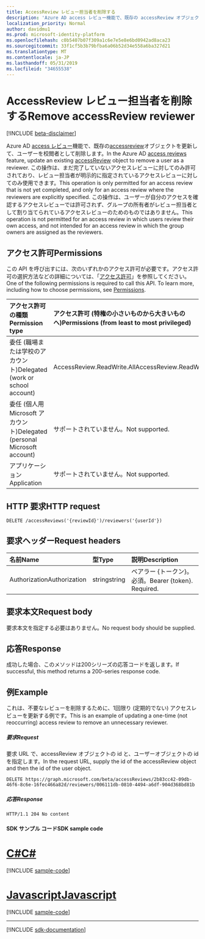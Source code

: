 ```yaml
---
title: AccessReview レビュー担当者を削除する
description: 'Azure AD access レビュー機能で、既存の accessReview オブジェクトを更新して、ユーザーを校閲者として削除します。  この操作は、まだ完了していないアクセスレビューに対してのみ許可されており、レビュー担当者が明示的に指定されているアクセスレビューに対してのみ使用できます。 この操作は、ユーザーが自分のアクセスを確認するアクセスレビューでは許可されず、グループの所有者がレビュー担当者として割り当てられているアクセスレビューのためのものではありません。 '
localization_priority: Normal
author: davidmu1
ms.prod: microsoft-identity-platform
ms.openlocfilehash: c0b5407b07f309a1c6e7e5e8e6bd0942ad8aca23
ms.sourcegitcommit: 33f1cf5b3b79bfba6a06b52d34e558a6ba327d21
ms.translationtype: MT
ms.contentlocale: ja-JP
ms.lasthandoff: 05/31/2019
ms.locfileid: "34655538"
---
```

# <a name="remove-accessreview-reviewer"></a><span data-ttu-id="49e7b-105">AccessReview レビュー担当者を削除する</span><span class="sxs-lookup"><span data-stu-id="49e7b-105">Remove accessReview reviewer</span></span>

[!INCLUDE [beta-disclaimer](../../includes/beta-disclaimer.md)]

<span data-ttu-id="49e7b-106">Azure AD [access レビュー](../resources/accessreviews-root.md)機能で、既存の[accessreview](../resources/accessreview.md)オブジェクトを更新して、ユーザーを校閲者として削除します。</span><span class="sxs-lookup"><span data-stu-id="49e7b-106">In the Azure AD [access reviews](../resources/accessreviews-root.md) feature, update an existing [accessReview](../resources/accessreview.md) object to remove a user as a reviewer.</span></span>  <span data-ttu-id="49e7b-107">この操作は、まだ完了していないアクセスレビューに対してのみ許可されており、レビュー担当者が明示的に指定されているアクセスレビューに対してのみ使用できます。</span><span class="sxs-lookup"><span data-stu-id="49e7b-107">This operation is only permitted for an access review that is not yet completed, and only for an access review where the reviewers are explicitly specified.</span></span> <span data-ttu-id="49e7b-108">この操作は、ユーザーが自分のアクセスを確認するアクセスレビューでは許可されず、グループの所有者がレビュー担当者として割り当てられているアクセスレビューのためのものではありません。</span><span class="sxs-lookup"><span data-stu-id="49e7b-108">This operation is not permitted for an access review in which users review their own access, and not intended for an access review in which the group owners are assigned as the reviewers.</span></span> 


## <a name="permissions"></a><span data-ttu-id="49e7b-109">アクセス許可</span><span class="sxs-lookup"><span data-stu-id="49e7b-109">Permissions</span></span>
<span data-ttu-id="49e7b-p103">この API を呼び出すには、次のいずれかのアクセス許可が必要です。アクセス許可の選択方法などの詳細については、「[アクセス許可](/graph/permissions-reference)」を参照してください。</span><span class="sxs-lookup"><span data-stu-id="49e7b-p103">One of the following permissions is required to call this API. To learn more, including how to choose permissions, see [Permissions](/graph/permissions-reference).</span></span>

|<span data-ttu-id="49e7b-112">アクセス許可の種類</span><span class="sxs-lookup"><span data-stu-id="49e7b-112">Permission type</span></span>                        | <span data-ttu-id="49e7b-113">アクセス許可 (特権の小さいものから大きいものへ)</span><span class="sxs-lookup"><span data-stu-id="49e7b-113">Permissions (from least to most privileged)</span></span>              |
|:--------------------------------------|:---------------------------------------------------------|
|<span data-ttu-id="49e7b-114">委任 (職場または学校のアカウント)</span><span class="sxs-lookup"><span data-stu-id="49e7b-114">Delegated (work or school account)</span></span>     | <span data-ttu-id="49e7b-115">AccessReview.ReadWrite.All</span><span class="sxs-lookup"><span data-stu-id="49e7b-115">AccessReview.ReadWrite.All</span></span> |
|<span data-ttu-id="49e7b-116">委任 (個人用 Microsoft アカウント)</span><span class="sxs-lookup"><span data-stu-id="49e7b-116">Delegated (personal Microsoft account)</span></span> | <span data-ttu-id="49e7b-117">サポートされていません。</span><span class="sxs-lookup"><span data-stu-id="49e7b-117">Not supported.</span></span> |
|<span data-ttu-id="49e7b-118">アプリケーション</span><span class="sxs-lookup"><span data-stu-id="49e7b-118">Application</span></span>                            | <span data-ttu-id="49e7b-119">サポートされていません。</span><span class="sxs-lookup"><span data-stu-id="49e7b-119">Not supported.</span></span> |

## <a name="http-request"></a><span data-ttu-id="49e7b-120">HTTP 要求</span><span class="sxs-lookup"><span data-stu-id="49e7b-120">HTTP request</span></span>
<!-- { "blockType": "ignored" } -->
```http
DELETE /accessReviews('{reviewId}')/reviewers('{userId'})
```
## <a name="request-headers"></a><span data-ttu-id="49e7b-121">要求ヘッダー</span><span class="sxs-lookup"><span data-stu-id="49e7b-121">Request headers</span></span>
| <span data-ttu-id="49e7b-122">名前</span><span class="sxs-lookup"><span data-stu-id="49e7b-122">Name</span></span>         | <span data-ttu-id="49e7b-123">型</span><span class="sxs-lookup"><span data-stu-id="49e7b-123">Type</span></span>        | <span data-ttu-id="49e7b-124">説明</span><span class="sxs-lookup"><span data-stu-id="49e7b-124">Description</span></span> |
|:-------------|:------------|:------------|
| <span data-ttu-id="49e7b-125">Authorization</span><span class="sxs-lookup"><span data-stu-id="49e7b-125">Authorization</span></span> | <span data-ttu-id="49e7b-126">string</span><span class="sxs-lookup"><span data-stu-id="49e7b-126">string</span></span> | <span data-ttu-id="49e7b-p104">ベアラー \{トークン\}。必須。</span><span class="sxs-lookup"><span data-stu-id="49e7b-p104">Bearer \{token\}. Required.</span></span> |

## <a name="request-body"></a><span data-ttu-id="49e7b-129">要求本文</span><span class="sxs-lookup"><span data-stu-id="49e7b-129">Request body</span></span>
<span data-ttu-id="49e7b-130">要求本文を指定する必要はありません。</span><span class="sxs-lookup"><span data-stu-id="49e7b-130">No request body should be supplied.</span></span>


## <a name="response"></a><span data-ttu-id="49e7b-131">応答</span><span class="sxs-lookup"><span data-stu-id="49e7b-131">Response</span></span>
<span data-ttu-id="49e7b-132">成功した場合、このメソッドは200シリーズの応答コードを返します。</span><span class="sxs-lookup"><span data-stu-id="49e7b-132">If successful, this method returns a 200-series response code.</span></span>

## <a name="example"></a><span data-ttu-id="49e7b-133">例</span><span class="sxs-lookup"><span data-stu-id="49e7b-133">Example</span></span>

<span data-ttu-id="49e7b-134">これは、不要なレビューを削除するために、1回限り (定期的でない) アクセスレビューを更新する例です。</span><span class="sxs-lookup"><span data-stu-id="49e7b-134">This is an example of updating a one-time (not reoccurring) access review to remove an unnecessary reviewer.</span></span>


##### <a name="request"></a><span data-ttu-id="49e7b-135">要求</span><span class="sxs-lookup"><span data-stu-id="49e7b-135">Request</span></span>
<span data-ttu-id="49e7b-136">要求 URL で、accessReview オブジェクトの id と、ユーザーオブジェクトの id を指定します。</span><span class="sxs-lookup"><span data-stu-id="49e7b-136">In the request URL, supply the id of the accessReview object and then the id of the user object.</span></span>

<!-- {
  "blockType": "request",
  "name": "remove_accessReview_reviewer"
}-->
```http
DELETE https://graph.microsoft.com/beta/accessReviews/2b83cc42-09db-46f6-8c6e-16fec466a82d/reviewers/006111db-0810-4494-a6df-904d368bd81b

```

##### <a name="response"></a><span data-ttu-id="49e7b-137">応答</span><span class="sxs-lookup"><span data-stu-id="49e7b-137">Response</span></span>
<!-- {
  "blockType": "response",
  "truncated": true
} -->
```http
HTTP/1.1 204 No content
```
#### <a name="sdk-sample-code"></a><span data-ttu-id="49e7b-138">SDK サンプル コード</span><span class="sxs-lookup"><span data-stu-id="49e7b-138">SDK sample code</span></span>
# <a name="ctabcs"></a>[<span data-ttu-id="49e7b-139">C#</span><span class="sxs-lookup"><span data-stu-id="49e7b-139">C#</span></span>](#tab/cs)
[!INCLUDE [sample-code](../includes/remove_accessReview_reviewer-Cs-snippets.md)]

# <a name="javascripttabjavascript"></a>[<span data-ttu-id="49e7b-140">Javascript</span><span class="sxs-lookup"><span data-stu-id="49e7b-140">Javascript</span></span>](#tab/javascript)
[!INCLUDE [sample-code](../includes/remove_accessReview_reviewer-Javascript-snippets.md)]

---

[!INCLUDE [sdk-documentation](../includes/snippets_sdk_documentation_link.md)]

<!--
{
  "type": "#page.annotation",
  "description": "Remove accessReview reviewer",
  "keywords": "",
  "section": "documentation",
  "tocPath": "",
  "suppressions": [
    "Error: /api-reference/beta/api/accessreview-removereviewer.md:\r\n      BookmarkMissing: '[#tab/cs](C#)'. Did you mean: #c (score: 5)",
    "Error: /api-reference/beta/api/accessreview-removereviewer.md:\r\n      BookmarkMissing: '[#tab/javascript](Javascript)'. Did you mean: #javascript (score: 4)"
  ]
}
-->
